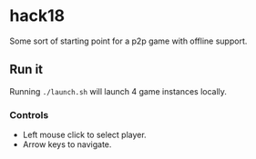 # hack18

Some sort of starting point for a p2p game with offline support.

## Run it

Running `./launch.sh` will launch 4 game instances locally.

### Controls

- Left mouse click to select player.
- Arrow keys to navigate.


